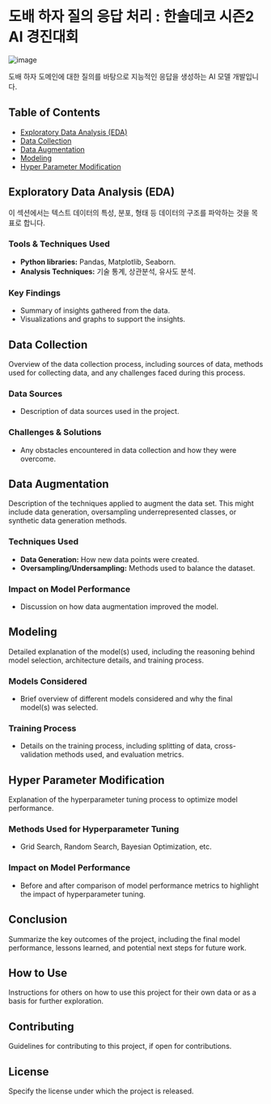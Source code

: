 # 도배 하자 질의 응답 처리 : 한솔데코 시즌2 AI 경진대회
![image](https://github.com/junhoeKu/Developing-LLM-with-dobaehaja.github.io/assets/144355794/a6c9d84b-d8ef-4a55-bddb-e4a51ff81c46)

도배 하자 도메인에 대한 질의를 바탕으로 지능적인 응답을 생성하는 AI 모델 개발입니다.

## Table of Contents

- [Exploratory Data Analysis (EDA)](#exploratory-data-analysis-eda)
- [Data Collection](#data-collection)
- [Data Augmentation](#data-augmentation)
- [Modeling](#modeling)
- [Hyper Parameter Modification](#hyper-parameter-modification)

## Exploratory Data Analysis (EDA)

이 섹션에서는 텍스트 데이터의 특성, 분포, 형태 등 데이터의 구조를 파악하는 것을 목표로 합니다.

### Tools & Techniques Used

- **Python libraries:** Pandas, Matplotlib, Seaborn.
- **Analysis Techniques:** 기술 통계, 상관분석, 유사도 분석.

### Key Findings

- Summary of insights gathered from the data.
- Visualizations and graphs to support the insights.

## Data Collection

Overview of the data collection process, including sources of data, methods used for collecting data, and any challenges faced during this process.

### Data Sources

- Description of data sources used in the project.

### Challenges & Solutions

- Any obstacles encountered in data collection and how they were overcome.

## Data Augmentation

Description of the techniques applied to augment the data set. This might include data generation, oversampling underrepresented classes, or synthetic data generation methods.

### Techniques Used

- **Data Generation:** How new data points were created.
- **Oversampling/Undersampling:** Methods used to balance the dataset.

### Impact on Model Performance

- Discussion on how data augmentation improved the model.

## Modeling

Detailed explanation of the model(s) used, including the reasoning behind model selection, architecture details, and training process.

### Models Considered

- Brief overview of different models considered and why the final model(s) was selected.

### Training Process

- Details on the training process, including splitting of data, cross-validation methods used, and evaluation metrics.

## Hyper Parameter Modification

Explanation of the hyperparameter tuning process to optimize model performance.

### Methods Used for Hyperparameter Tuning

- Grid Search, Random Search, Bayesian Optimization, etc.

### Impact on Model Performance

- Before and after comparison of model performance metrics to highlight the impact of hyperparameter tuning.

## Conclusion

Summarize the key outcomes of the project, including the final model performance, lessons learned, and potential next steps for future work.

## How to Use

Instructions for others on how to use this project for their own data or as a basis for further exploration.

## Contributing

Guidelines for contributing to this project, if open for contributions.

## License

Specify the license under which the project is released.
